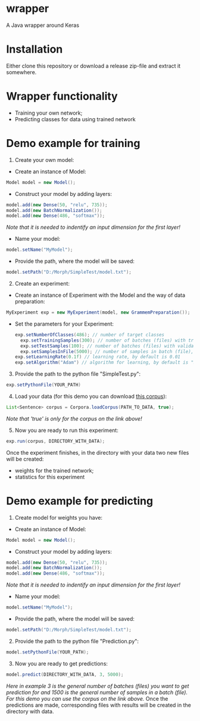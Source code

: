 # wrapper
A Java wrapper around Keras

# Installation
Either clone this repository or download a release zip-file and extract it somewhere.

# Wrapper functionality
* Training your own network;
* Predicting classes for data using trained network

# Demo example for training
1. Create your own model:
* Create an instance of Model:
```java
Model model = new Model();
```
* Construct your model by adding layers: 
```java
model.add(new Dense(50, "relu", 735));
model.add(new BatchNormalization());
model.add(new Dense(486, "softmax"));
```
*Note that it is needed to indentify an input dimension for the first layer!*
* Name your model: 
```java
model.setName("MyModel");
```
* Provide the path, where the model will be saved: 
```java
model.setPath("D:/Morph/SimpleTest/model.txt");
```
2. Create an experiment:
* Create an instance of Experiment with the Model and the way of data preparation: 
```java
MyExperiment exp = new MyExperiment(model, new GrammemPreparation());
```
* Set the parameters for your Experiment:
  ```java
  exp.setNumberOfClasses(486); // number of target classes
	exp.setTrainingSamples(300); // number of batches (files) with training samples
	exp.setTestSamples(100); // number of batches (files) with validation samples
	exp.setSamplesInFile(5000); // number of samples in batch (file), by default is 1000
  exp.setLearningRate(0.1f) // learning rate, by default is 0.01
  exp.setAlgorithm("Adam") // algorithm for learning, by default is "SGD"
  ```
3. Provide the path to the python file "SimpleTest.py":
```java
exp.setPythonFile(YOUR_PATH)
```
4. Load your data (for this demo you can download [this corpus](https://github.com/dialogue-evaluation/morphoRuEval-2017/blob/master/OpenCorpora_Texts.rar)):
```java
List<Sentence> corpus = Corpora.loadCorpus(PATH_TO_DATA, true);
```
*Note that 'true' is only for the corpus on the link above!*

5. Now you are ready to run this experiment:
```java
exp.run(corpus, DIRECTORY_WITH_DATA);
```
Once the experiment finishes, in the directory with your data two new files will be created:
  * weights for the trained network;
  * statistics for this experiment
  
# Demo example for predicting
1. Create model for weights you have:
* Create an instance of Model:
```java
Model model = new Model();
```
* Construct your model by adding layers: 
```java
model.add(new Dense(50, "relu", 735));
model.add(new BatchNormalization());
model.add(new Dense(486, "softmax"));
```
*Note that it is needed to indentify an input dimension for the first layer!*
* Name your model: 
```java
model.setName("MyModel");
```
* Provide the path, where the model will be saved: 
```java
model.setPath("D:/Morph/SimpleTest/model.txt");
```
2. Provide the path to the python file "Prediction.py":
```java
model.setPythonFile(YOUR_PATH);
```
3. Now you are ready to get predictions:
```java
model.predict(DIRECTORY_WITH_DATA, 3, 5000);
```
*Here in example 3 is the general number of batches (files) you want to get prediction for and 1500 is the general number of samples in a batch (file).
For this demo you can use the corpus on the link above.*
Once the predictions are made, corresponding files with results will be created in the directory with data.


